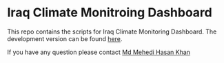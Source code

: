 # Iraq Climate Monitroing Dashboard

This repo contains the scripts for Iraq Climate Monitoring Dashboard. The development version can be found [here](https://mhkhan.shinyapps.io/11_IRQ_BHA_Dashoard/).

If you have any question please contact [Md Mehedi Hasan Khan](mailto::mh.khan@reach-initiative.org)
